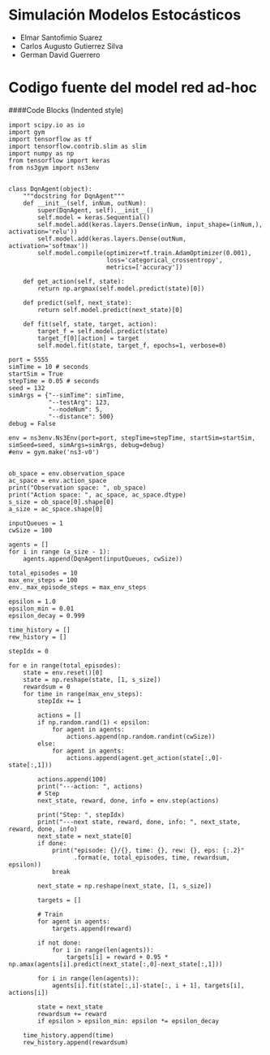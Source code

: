 # Simulación Modelos Estocásticos

<ul>
<li>Elmar Santofimio Suarez</li>
<li>Carlos Augusto Gutierrez Silva</li>
<li>German David Guerrero</li>
</ul>

<h1>
  Codigo fuente del model red ad-hoc
</h1>
 ####Code Blocks (Indented style)

    import scipy.io as io
    import gym
    import tensorflow as tf
    import tensorflow.contrib.slim as slim
    import numpy as np
    from tensorflow import keras
    from ns3gym import ns3env


    class DqnAgent(object):
        """docstring for DqnAgent"""
        def __init__(self, inNum, outNum):
            super(DqnAgent, self).__init__()
            self.model = keras.Sequential()
            self.model.add(keras.layers.Dense(inNum, input_shape=(inNum,), activation='relu'))
            self.model.add(keras.layers.Dense(outNum, activation='softmax'))
            self.model.compile(optimizer=tf.train.AdamOptimizer(0.001),
                               loss='categorical_crossentropy',
                               metrics=['accuracy'])

        def get_action(self, state):
            return np.argmax(self.model.predict(state)[0])

        def predict(self, next_state):
            return self.model.predict(next_state)[0]

        def fit(self, state, target, action):
            target_f = self.model.predict(state)
            target_f[0][action] = target 
            self.model.fit(state, target_f, epochs=1, verbose=0)

    port = 5555
    simTime = 10 # seconds
    startSim = True
    stepTime = 0.05 # seconds
    seed = 132
    simArgs = {"--simTime": simTime,
               "--testArg": 123,
               "--nodeNum": 5,
               "--distance": 500}
    debug = False

    env = ns3env.Ns3Env(port=port, stepTime=stepTime, startSim=startSim, simSeed=seed, simArgs=simArgs, debug=debug)
    #env = gym.make('ns3-v0')


    ob_space = env.observation_space
    ac_space = env.action_space
    print("Observation space: ", ob_space)
    print("Action space: ", ac_space, ac_space.dtype)
    s_size = ob_space[0].shape[0]
    a_size = ac_space.shape[0]

    inputQueues = 1
    cwSize = 100

    agents = []
    for i in range (a_size - 1):
        agents.append(DqnAgent(inputQueues, cwSize))

    total_episodes = 10
    max_env_steps = 100
    env._max_episode_steps = max_env_steps

    epsilon = 1.0               
    epsilon_min = 0.01
    epsilon_decay = 0.999

    time_history = []
    rew_history = []

    stepIdx = 0

    for e in range(total_episodes):
        state = env.reset()[0]
        state = np.reshape(state, [1, s_size])
        rewardsum = 0
        for time in range(max_env_steps):
            stepIdx += 1

            actions = []
            if np.random.rand(1) < epsilon:
                for agent in agents:
                    actions.append(np.random.randint(cwSize))
            else:
                for agent in agents:
                    actions.append(agent.get_action(state[:,0]-state[:,1]))

            actions.append(100)
            print("---action: ", actions)
            # Step
            next_state, reward, done, info = env.step(actions)

            print("Step: ", stepIdx)
            print("---next state, reward, done, info: ", next_state, reward, done, info)
            next_state = next_state[0]
            if done:
                print("episode: {}/{}, time: {}, rew: {}, eps: {:.2}"
                      .format(e, total_episodes, time, rewardsum, epsilon))
                break

            next_state = np.reshape(next_state, [1, s_size])

            targets = []

            # Train
            for agent in agents:
                targets.append(reward)

            if not done:
                for i in range(len(agents)):
                    targets[i] = reward + 0.95 * np.amax(agents[i].predict(next_state[:,0]-next_state[:,1]))

            for i in range(len(agents)):
                agents[i].fit(state[:,i]-state[:, i + 1], targets[i], actions[i])

            state = next_state
            rewardsum += reward
            if epsilon > epsilon_min: epsilon *= epsilon_decay

        time_history.append(time)
        rew_history.append(rewardsum)
